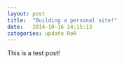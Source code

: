```yaml
---
layout: post
title:  "Building a personal site!"
date:   2014-10-16 14:15:13
categories: update RoR
---
```

This is a test post!